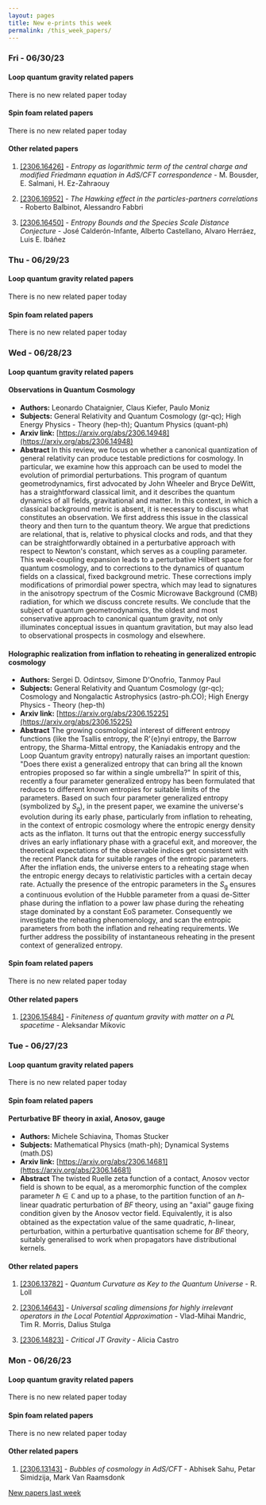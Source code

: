 ```yaml
---
layout: pages
title: New e-prints this week
permalink: /this_week_papers/
---
```




### Fri - 06/30/23

#### Loop quantum gravity related papers

There is no new related paper today 

#### Spin foam related papers

There is no new related paper today 



#### Other related papers

1. [[2306.16426]](https://arxiv.org/abs/2306.16426) - *Entropy as logarithmic term of the central charge and modified Friedmann  equation in AdS/CFT correspondence* - M. Bousder, E. Salmani, H. Ez-Zahraouy

1. [[2306.16952]](https://arxiv.org/abs/2306.16952) - *The Hawking effect in the particles-partners correlations* - Roberto Balbinot, Alessandro Fabbri

1. [[2306.16450]](https://arxiv.org/abs/2306.16450) - *Entropy Bounds and the Species Scale Distance Conjecture* - José Calderón-Infante, Alberto Castellano, Alvaro Herráez, Luis E. Ibáñez



### Thu - 06/29/23

#### Loop quantum gravity related papers

There is no new related paper today 

#### Spin foam related papers

There is no new related paper today 

### Wed - 06/28/23

#### Loop quantum gravity related papers

#### **Observations in Quantum Cosmology**
 - **Authors:** Leonardo Chataignier, Claus Kiefer, Paulo Moniz
 - **Subjects:** General Relativity and Quantum Cosmology (gr-qc); High Energy Physics - Theory (hep-th); Quantum Physics (quant-ph)
 - **Arxiv link:** [https://arxiv.org/abs/2306.14948](https://arxiv.org/abs/2306.14948)
 - **Abstract**
 In this review, we focus on whether a canonical quantization of general relativity can produce testable predictions for cosmology. In particular, we examine how this approach can be used to model the evolution of primordial perturbations. This program of quantum geometrodynamics, first advocated by John Wheeler and Bryce DeWitt, has a straightforward classical limit, and it describes the quantum dynamics of all fields, gravitational and matter. In this context, in which a classical background metric is absent, it is necessary to discuss what constitutes an observation. We first address this issue in the classical theory and then turn to the quantum theory. We argue that predictions are relational, that is, relative to physical clocks and rods, and that they can be straightforwardly obtained in a perturbative approach with respect to Newton's constant, which serves as a coupling parameter. This weak-coupling expansion leads to a perturbative Hilbert space for quantum cosmology, and to corrections to the dynamics of quantum fields on a classical, fixed background metric. These corrections imply modifications of primordial power spectra, which may lead to signatures in the anisotropy spectrum of the Cosmic Microwave Background (CMB) radiation, for which we discuss concrete results. We conclude that the subject of quantum geometrodynamics, the oldest and most conservative approach to canonical quantum gravity, not only illuminates conceptual issues in quantum gravitation, but may also lead to observational prospects in cosmology and elsewhere. 

#### **Holographic realization from inflation to reheating in generalized  entropic cosmology**
 - **Authors:** Sergei D. Odintsov, Simone D'Onofrio, Tanmoy Paul
 - **Subjects:** General Relativity and Quantum Cosmology (gr-qc); Cosmology and Nongalactic Astrophysics (astro-ph.CO); High Energy Physics - Theory (hep-th)
 - **Arxiv link:** [https://arxiv.org/abs/2306.15225](https://arxiv.org/abs/2306.15225)
 - **Abstract**
 The growing cosmological interest of different entropy functions (like the Tsallis entropy, the R\'{e}nyi entropy, the Barrow entropy, the Sharma-Mittal entropy, the Kaniadakis entropy and the Loop Quantum gravity entropy) naturally raises an important question: "Does there exist a generalized entropy that can bring all the known entropies proposed so far within a single umbrella?" In spirit of this, recently a four parameter generalized entropy has been formulated that reduces to different known entropies for suitable limits of the parameters. Based on such four parameter generalized entropy (symbolized by $S_\mathrm{g}$), in the present paper, we examine the universe's evolution during its early phase, particularly from inflation to reheating, in the context of entropic cosmology where the entropic energy density acts as the inflaton. It turns out that the entropic energy successfully drives an early inflationary phase with a graceful exit, and moreover, the theoretical expectations of the observable indices get consistent with the recent Planck data for suitable ranges of the entropic parameters. After the inflation ends, the universe enters to a reheating stage when the entropic energy decays to relativistic particles with a certain decay rate. Actually the presence of the entropic parameters in the $S_\mathrm{g}$ ensures a continuous evolution of the Hubble parameter from a quasi de-Sitter phase during the inflation to a power law phase during the reheating stage dominated by a constant EoS parameter. Consequently we investigate the reheating phenomenology, and scan the entropic parameters from both the inflation and reheating requirements. We further address the possibility of instantaneous reheating in the present context of generalized entropy. 

#### Spin foam related papers

There is no new related paper today 



#### Other related papers

1. [[2306.15484]](https://arxiv.org/abs/2306.15484) - *Finiteness of quantum gravity with matter on a PL spacetime* - Aleksandar Mikovic



### Tue - 06/27/23

#### Loop quantum gravity related papers

There is no new related paper today 

#### Spin foam related papers

#### **Perturbative BF theory in axial, Anosov, gauge**
 - **Authors:** Michele Schiavina, Thomas Stucker
 - **Subjects:** Mathematical Physics (math-ph); Dynamical Systems (math.DS)
 - **Arxiv link:** [https://arxiv.org/abs/2306.14681](https://arxiv.org/abs/2306.14681)
 - **Abstract**
 The twisted Ruelle zeta function of a contact, Anosov vector field is shown to be equal, as a meromorphic function of the complex parameter $\hbar\in\mathbb{C}$ and up to a phase, to the partition function of an $\hbar$-linear quadratic perturbation of $BF$ theory, using an "axial" gauge fixing condition given by the Anosov vector field. Equivalently, it is also obtained as the expectation value of the same quadratic, $\hbar$-linear, perturbation, within a perturbative quantisation scheme for $BF$ theory, suitably generalised to work when propagators have distributional kernels. 



#### Other related papers

1. [[2306.13782]](https://arxiv.org/abs/2306.13782) - *Quantum Curvature as Key to the Quantum Universe* - R. Loll

1. [[2306.14643]](https://arxiv.org/abs/2306.14643) - *Universal scaling dimensions for highly irrelevant operators in the  Local Potential Approximation* - Vlad-Mihai Mandric, Tim R. Morris, Dalius Stulga

1. [[2306.14823]](https://arxiv.org/abs/2306.14823) - *Critical JT Gravity* - Alicia Castro



### Mon - 06/26/23

#### Loop quantum gravity related papers

There is no new related paper today 

#### Spin foam related papers

There is no new related paper today 



#### Other related papers

1. [[2306.13143]](https://arxiv.org/abs/2306.13143) - *Bubbles of cosmology in AdS/CFT* - Abhisek Sahu, Petar Simidzija, Mark Van Raamsdonk






[New papers last week]({{site.url}}/archived/weekly/pre-prints/2023/06/26/archived_weekly_papers.html)